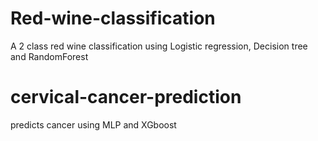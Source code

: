 # Red-wine-classification
A 2 class red wine classification using Logistic regression, Decision tree and RandomForest

# cervical-cancer-prediction
predicts cancer using MLP and XGboost
